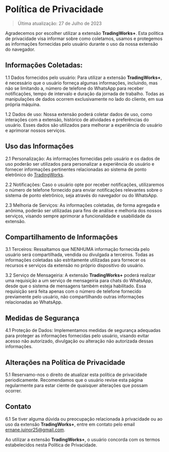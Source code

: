 # Política de Privacidade

> Última atualização: 27 de Julho de 2023

Agradecemos por escolher utilizar a extensão **TradingWorks+**. Esta política de privacidade visa informar sobre como coletamos, usamos e protegemos as informações fornecidas pelo usuário durante o uso da nossa extensão do navegador.

## Informações Coletadas:

1.1 Dados fornecidos pelo usuário: Para utilizar a extensão **TradingWorks+**, é necessário que o usuário forneça algumas informações, incluindo, mas não se limitando a, número de telefone do WhatsApp para receber notificações, tempo de intervalo e duração da jornada de trabalho. Todas as manipulações de dados ocorrem exclusivamente no lado do cliente, em sua própria máquina.

1.2 Dados de uso: Nossa extensão poderá coletar dados de uso, como interações com a extensão, histórico de atividades e preferências do usuário. Esses dados são utilizados para melhorar a experiência do usuário e aprimorar nossos serviços.

## Uso das Informações

2.1 Personalização: As informações fornecidas pelo usuário e os dados de uso poderão ser utilizados para personalizar a experiência do usuário e fornecer informações pertinentes relacionadas ao sistema de ponto eletrônico do [TradingWorks](https://app.tradingworks.net/).

2.2 Notificações: Caso o usuário opte por receber notificações, utilizaremos o número de telefone fornecido para enviar notificações relevantes sobre o sistema de ponto eletrônico, seja através do navegador ou do WhatsApp.

2.3 Melhoria de Serviços: As informações coletadas, de forma agregada e anônima, poderão ser utilizadas para fins de análise e melhoria dos nossos serviços, visando sempre aprimorar a funcionalidade e usabilidade da extensão.

## Compartilhamento de Informações

3.1 Terceiros: Ressaltamos que NENHUMA informação fornecida pelo usuário será compartilhada, vendida ou divulgada a terceiros. Todas as informações coletadas são estritamente utilizadas para fornecer os recursos e serviços da extensão no próprio dispositivo do usuário.

3.2 Serviço de Mensageiria: A extensão **TradingWorks+** poderá realizar uma requisição a um serviço de mensageiria para chats do WhatsApp, desde que o sistema de mensagens também esteja habilitado. Essa requisição será feita apenas com o número de telefone fornecido previamente pelo usuário, não compartilhando outras informações relacionadas ao WhatsApp.

## Medidas de Segurança

4.1 Proteção de Dados: Implementamos medidas de segurança adequadas para proteger as informações fornecidas pelo usuário, visando evitar acesso não autorizado, divulgação ou alteração não autorizada dessas informações.

## Alterações na Política de Privacidade

5.1 Reservamo-nos o direito de atualizar esta política de privacidade periodicamente. Recomendamos que o usuário revise esta página regularmente para estar ciente de quaisquer alterações que possam ocorrer.

## Contato

6.1 Se tiver alguma dúvida ou preocupação relacionada à privacidade ou ao uso da extensão **TradingWorks+**, entre em contato pelo email ernane.juinor25@gmail.com.

Ao utilizar a extensão **TradingWorks+**, o usuário concorda com os termos estabelecidos nesta Política de Privacidade.